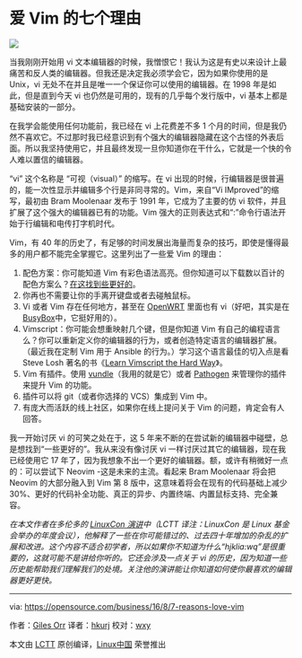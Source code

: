 爱 Vim 的七个理由
====================

![](https://opensource.com/sites/default/files/styles/image-full-size/public/images/business/BUS_OpenSourceExperience_520x292_cm.png?itok=APna2N9Y)

当我刚刚开始用 vi 文本编辑器的时候，我憎恨它！我认为这是有史以来设计上最痛苦和反人类的编辑器。但我还是决定我必须学会它，因为如果你使用的是 Unix，vi 无处不在并且是唯一一个保证你可以使用的编辑器。在 1998 年是如此，但是直到今天 vi 也仍然是可用的，现有的几乎每个发行版中，vi 基本上都是基础安装的一部分。

在我学会能使用任何功能前，我已经在 vi 上花费差不多 1 个月的时间，但是我仍然不喜欢它。不过那时我已经意识到有个强大的编辑器隐藏在这个古怪的外表后面。所以我坚持使用它，并且最终发现一旦你知道你在干什么，它就是一个快的令人难以置信的编辑器。

“vi” 这个名称是 “可视（visual）” 的缩写。在 vi 出现的时候，行编辑器是很普遍的，能一次性显示并编辑多个行是非同寻常的。Vim，来自“Vi IMproved”的缩写，最初由 Bram Moolenaar 发布于 1991 年，它成为了主要的仿 vi 软件，并且扩展了这个强大的编辑器已有的功能。Vim 强大的正则表达式和“:”命令行语法开始于行编辑和电传打字机时代。

Vim，有 40 年的历史了，有足够的时间发展出海量而复杂的技巧，即使是懂得最多的用户都不能完全掌握它。这里列出了一些爱 Vim 的理由：

1. 配色方案：你可能知道 Vim 有彩色语法高亮。但你知道可以下载数以百计的配色方案么？[在这找到些更好的][1]。
2. 你再也不需要让你的手离开键盘或者去碰触鼠标。
3. Vi 或者 Vim 存在任何地方，甚至在 [OpenWRT][2] 里面也有 vi（好吧，其实是在 [BusyBox][3]中，它挺好用的）。
4. Vimscript：你可能会想重映射几个键，但是你知道 Vim 有自己的编程语言么？你可以重新定义你的编辑器的行为，或者创造特定语言的编辑器扩展。（最近我在定制 Vim 用于 Ansible 的行为。）学习这个语言最佳的切入点是看 Steve Losh 著名的书《[Learn Vimscript the Hard Way][4]》。
5. Vim 有插件。使用 [vundle][5]（我用的就是它）或者 [Pathogen][6] 来管理你的插件来提升 Vim 的功能。
6. 插件可以将 git（或者你选择的 VCS）集成到 Vim 中。
7. 有庞大而活跃的线上社区，如果你在线上提问关于 Vim 的问题，肯定会有人回答。

我一开始讨厌 vi 的可笑之处在于，这 5 年来不断的在尝试新的编辑器中碰壁，总是想找到“一些更好的”。我从来没有像讨厌 vi 一样讨厌过其它的编辑器，现在我已经使用它 17 年了，因为我想象不出一个更好的编辑器。额，或许有稍微好一点的：可以尝试下 Neovim -这是未来的主流。看起来 Bram Moolenaar 将会把 Neovim 的大部分融入到 Vim 第 8 版中，这意味着将会在现有的代码基础上减少 30%、更好的代码补全功能、真正的异步、内置终端、内置鼠标支持、完全兼容。

*在本文作者在多伦多的 [LinuxCon 演讲][7]中（LCTT 译注：LinuxCon 是 Linux 基金会举办的年度会议），他解释了一些在你可能错过的、过去四十年增加的杂乱的扩展和改进。这个内容不适合初学者，所以如果你不知道为什么“hjklia:wq”是很重要的，这就可能不是讲给你听的。它还会涉及一点关于 vi 的历史，因为知道一些历史能帮助我们理解我们的处境。关注他的演讲能让你知道如何使你最喜欢的编辑器更好更快。*

--------------------------------------------------------------------------------

via: https://opensource.com/business/16/8/7-reasons-love-vim

作者：[Giles Orr][a]
译者：[hkurj](https://github.com/hkurj)
校对：[wxy](https://github.com/wxy)

本文由 [LCTT](https://github.com/LCTT/TranslateProject) 原创编译，[Linux中国](https://linux.cn/) 荣誉推出

[a]: https://opensource.com/users/gilesorr
[1]: http://www.gilesorr.com/blog/vim-colours.html
[2]: https://www.openwrt.org/
[3]: https://busybox.net/
[4]: http://learnvimscriptthehardway.stevelosh.com/
[5]: https://github.com/VundleVim/Vundle.vim
[6]: https://github.com/tpope/vim-pathogen
[7]: http://sched.co/7JWz
